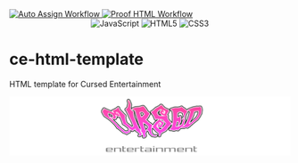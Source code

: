 <a href="https://github.com/CursedPrograms/ce-html-template/actions/workflows/auto-assign.yml">
    <img class="workflow-badge workflow-success" src="https://github.com/CursedPrograms/ce-html-template/actions/workflows/auto-assign.yml/badge.svg" alt="Auto Assign Workflow">
</a>

<a href="https://github.com/CursedPrograms/ce-html-template/actions/workflows/proof-html.yml">
    <img class="workflow-badge workflow-success" src="https://github.com/CursedPrograms/ce-html-template/actions/workflows/proof-html.yml/badge.svg" alt="Proof HTML Workflow">
</a>
<br>
<div align="center">
  <img alt="JavaScript" src="https://img.shields.io/badge/javascript%20-%23323330.svg?&style=for-the-badge&logo=javascript&logoColor=white"/>
  <img alt="HTML5" src="https://img.shields.io/badge/html5%20-%23323330.svg?&style=for-the-badge&logo=html5&logoColor=white"/>
  <img alt="CSS3" src="https://img.shields.io/badge/css3%20-%23323330.svg?&style=for-the-badge&logo=css3&logoColor=white"/>
</div>

# ce-html-template

HTML template for Cursed Entertainment

<a href="https://cursed-entertainment.itch.io/" target="_blank">
    <img src="https://github.com/CursedPrograms/cursedentertainment/raw/main/images/logos/logo-wide-grey.png"
        alt="CursedEntertainment Logo">
</a>
